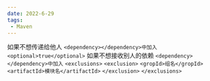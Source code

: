 ```yaml
---
date: 2022-6-29
tags:
 - Maven
---
```




如果不想传递给他人
`<dependency></dependency>中加入`
`<optional>true</optional>`
如果不想接收别人的依赖
`<dependency></dependency>中加入`
`<exclusions>`
`<exclusion>`
`<gropId>组名</gropId>`
`<artifactId>模块名</artifactId>`
`</exclusion>`
`</exclusions>`
